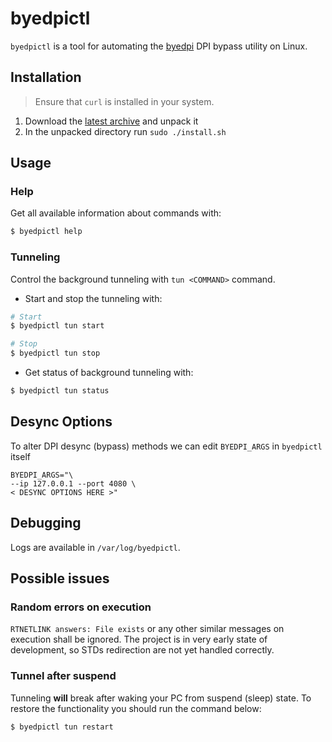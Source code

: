 # byedpictl
`byedpictl` is a tool for automating the
[byedpi](https://github.com/hufrea/byedpi) DPI bypass utility on Linux.


## Installation

> Ensure that `curl` is installed in your system.
1. Download the [latest
   archive](https://github.com/maximilionus/byedpictl/archive/refs/heads/master.zip)
   and unpack it
2. In the unpacked directory run `sudo ./install.sh`


## Usage
### Help
Get all available information about commands with:

```sh
$ byedpictl help
```

### Tunneling
Control the background tunneling with `tun <COMMAND>` command.

- Start and stop the tunneling with:
```sh
# Start
$ byedpictl tun start

# Stop
$ byedpictl tun stop
```

- Get status of background tunneling with:
```sh
$ byedpictl tun status
```


## Desync Options
To alter DPI desync (bypass) methods we can edit `BYEDPI_ARGS` in `byedpictl`
itself

```
BYEDPI_ARGS="\
--ip 127.0.0.1 --port 4080 \
< DESYNC OPTIONS HERE >"
```


## Debugging
Logs are available in `/var/log/byedpictl`.


## Possible issues
### Random errors on execution
`RTNETLINK answers: File exists` or any other similar messages on execution
shall be ignored. The project is in very early state of development, so STDs
redirection are not yet handled correctly.


### Tunnel after suspend
Tunneling **will** break after waking your PC from suspend (sleep) state. To
restore the functionality you should run the command below:

```sh
$ byedpictl tun restart
```
